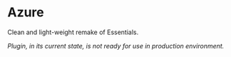 # Azure
Clean and light-weight remake of Essentials. 

*Plugin, in its current state, is not ready for use in production environment.*